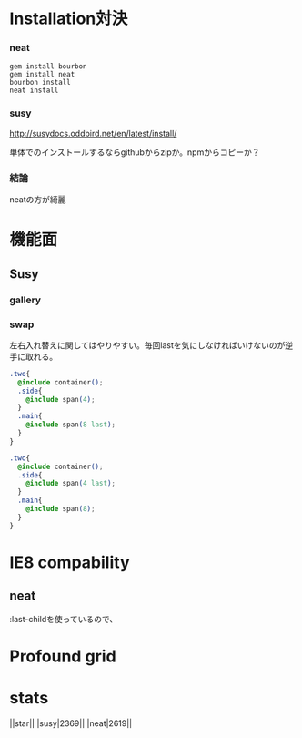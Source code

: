 # Installation対決
### neat

```
gem install bourbon
gem install neat
bourbon install
neat install
```

### susy

http://susydocs.oddbird.net/en/latest/install/

単体でのインストールするならgithubからzipか。npmからコピーか？

### 結論
neatの方が綺麗

# 機能面

## Susy

### gallery

### swap
左右入れ替えに関してはやりやすい。毎回lastを気にしなければいけないのが逆手に取れる。

```これを...css
.two{
  @include container();
  .side{
    @include span(4);
  }
  .main{
    @include span(8 last);
  }
}
```

```こうじゃ！.css
.two{
  @include container();
  .side{
    @include span(4 last);
  }
  .main{
    @include span(8);
  }
}
```

# IE8 compability

## neat
:last-childを使っているので、

# Profound grid


# stats
||star||
|susy|2369||
|neat|2619||